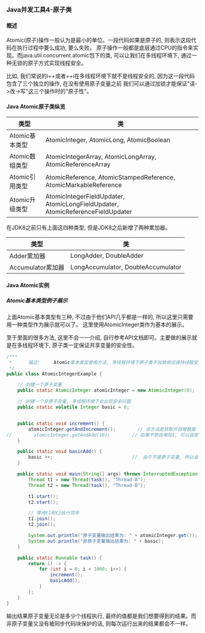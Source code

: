 ### Java并发工具4-原子类

#### 概述
Atomic(原子)操作一般认为是最小的单位。一段代码如果是原子的, 则表示这段代码在执行过程中要么成功, 要么失败。
原子操作一般都是底层通过CPU的指令来实现。而java.util.concurrent.atomic包下的类, 可以让我们在多线程环境下,
通过一种无锁的原子方式实现线程安全。

比如, 我们常说的i++或者++i在多线程环境下就不是线程安全的, 因为这一段代码包含了三个独立的操作, 在没有使用原子变量之前
我们可以通过加锁才能保证"读->改->写"这三个操作时的"原子性"。


#### Java Atomic原子类纵览

|  类型   | 类  |
|  ----  | ----  |
| Atomic基本类型  | AtomicInteger, AtomicLong, AtomicBoolean|
| Atomic数组类型  | AtomicIntegerArray, AtomicLongArray, AtomicReferenceArray |
| Atomic引用类型  | AtomicReference, AtomicStampedReference, AtomicMarkableReference |
| Atomic升级类型  | AtomicIntegerFieldUpdater, AtomicLongFieldUpdater, AtomicReferenceFieldUpdater |

在JDK8之前只有上面这四种类型, 但是JDK8之后新增了两种累加器。

|  类型   | 类  |
|  ----  | ----  |
| Adder累加器  | LongAdder, DoubleAdder|
| Accumulator累加器  | LongAccumulator, DoubleAccumulator|


#### Java Atomic实例

##### Atomic基本类型例子展示
上面Atomic基本类型有三种, 不过由于他们API几乎都是一样的, 所以这里只需要用一种类型作为展示就可以了。
这里使用AtomicInteger类作为基本的展示。

至于里面的很多方法, 这里不会一一介绍, 自行参考API文档即可。主要做的展示就是在多线程环境下, 原子类一定保证共享变量的安全性。

```java
/***
 *      描述:     Atomic基本类型使用方法, 多线程环境下原子类不加锁依旧保持线程安全, 而非原子类则无法保证
 */
public class AtomicIntegerExample {

    // 创建一个原子变量
    public static AtomicInteger atomicInteger = new AtomicInteger(0);

    // 创建一个非原子变量, 多线程环境下会出现安全问题
    public static volatile Integer basic = 0;


    public static void increment() {
        atomicInteger.getAndIncrement();        // 该方法是获取并自增数据
//        atomicInteger.getAndAdd(10);        // 如果不想自增加1, 可以自定义加想要的值, 还可以是负数
    }

    public static void basicAdd() {
        basic ++;                             //  由于不是原子变量, 所以会出现线程安全问题
    }

    public static void main(String[] args) throws InterruptedException {
        Thread t1 = new Thread(task(), "Thread-A");
        Thread t2 = new Thread(task(), "Thread-B");

        t1.start();
        t2.start();

        // 等待t1和t2执行完毕
        t1.join();
        t2.join();

        System.out.println("原子变量输出结果为: " + atomicInteger.get());
        System.out.println("非原子变量输出结果为: " + basic);
    }

    public static Runnable task() {
        return () -> {
            for (int i = 0; i < 1000; i++) {
                increment();
                basicAdd();
            }
        };
    }
}
```

输出结果原子变量无论是多少个线程执行, 最终的值都是我们想要得到的结果。而非原子变量又没有被同步代码块保护的话,
则每次运行出来的结果都会不一样。
